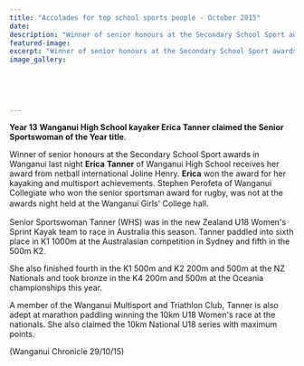 ```yaml
---
title: "Accolades for top school sports people - October 2015"
date: 
description: "Winner of senior honours at the Secondary School Sport awards in Wanganui last night Erica Tanner of Wanganui High School receives her award from netball international Joline Henry."
featured-image: 
excerpt: "Winner of senior honours at the Secondary School Sport awards in Wanganui last night Erica Tanner of Wanganui High School receives her award from netball international Joline Henry. Erica won the award for her kayaking and multisport achievements at the awards night held at the Wanganui Girls' College hall."
image_gallery:
	
	
	
	
	
---
```


<p><strong>Year 13</strong><span>&nbsp;</span><strong>Wanganui High School kayaker Erica Tanner claimed the Senior Sportswoman of the Year title</strong><span>.</span></p>
<p>Winner of senior honours at the Secondary School Sport awards in Wanganui last night&nbsp;<strong>Erica</strong>&nbsp;<strong>Tanner</strong>&nbsp;of Wanganui High School receives her award from netball international Joline Henry.&nbsp;<strong>Erica</strong>&nbsp;won the award for her kayaking and multisport achievements. Stephen Perofeta of Wanganui Collegiate who won the senior sportsman award for rugby, was not at the awards night held at the Wanganui Girls' College hall.<span style="line-height: 1.5;">&nbsp;</span></p>
<p>Senior Sportswoman Tanner&nbsp;(WHS) was in the new Zealand U18 Women's Sprint Kayak team to race in Australia this season. Tanner paddled into sixth place in K1 1000m at the Australasian competition in Sydney and fifth in the 500m K2.</p>
<p>She also finished fourth in the K1 500m and K2 200m and 500m at the NZ Nationals and took bronze in the K4 200m and 500m at the Oceania championships this year.</p>
<p>A member of the Wanganui Multisport and Triathlon Club, Tanner is also adept at marathon paddling winning the 10km U18 Women's race at the nationals. She also claimed the 10km National U18 series with maximum points.</p>
<p>(Wanganui Chronicle 29/10/15)&nbsp;</p>


